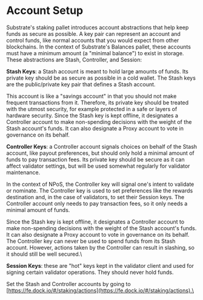 # Account Setup

Substrate's staking pallet introduces account abstractions that help keep funds as secure as possible. A key pair can represent an account and control funds, like normal accounts that you would expect from other blockchains. In the context of Substrate's Balances pallet, these accounts must have a minimum amount (a "minimal balance") to exist in storage. These abstractions are Stash, Controller, and Session:

**Stash Keys**: a Stash account is meant to hold large amounts of funds. Its private key should be as secure as possible in a cold wallet. The Stash keys are the public/private key pair that defines a Stash account.

This account is like a "savings account" in that you should not make frequent transactions from it. Therefore, its private key should be treated with the utmost security, for example protected in a safe or layers of hardware security. Since the Stash key is kept offline, it designates a Controller account to make non-spending decisions with the weight of the Stash account's funds. It can also designate a Proxy account to vote in governance on its behalf.

**Controller Keys**: a Controller account signals choices on behalf of the Stash account, like payout preferences, but should only hold a minimal amount of funds to pay transaction fees. Its private key should be secure as it can affect validator settings, but will be used somewhat regularly for validator maintenance.

In the context of NPoS, the Controller key will signal one's intent to validate or nominate. The Controller key is used to set preferences like the rewards destination and, in the case of validators, to set their Session keys. The Controller account only needs to pay transaction fees, so it only needs a minimal amount of funds.

Since the Stash key is kept offline, it designates a Controller account to make non-spending decisions with the weight of the Stash account's funds. It can also designate a Proxy account to vote in governance on its behalf. The Controller key can never be used to spend funds from its Stash account. However, actions taken by the Controller can result in slashing, so it should still be well secured.\


**Session Keys**: these are "hot" keys kept in the validator client and used for signing certain validator operations. They should never hold funds.&#x20;

Set the Stash and Controller accounts by going to [https://fe.dock.io/#/staking/actions](https://fe.dock.io/#/staking/actions).\


